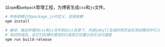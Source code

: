 以`npm`和`webpack`管理工程，为博客生成`css`和`js`文件。

```sh
# 所有依赖已在package.js中定义，安装依赖
npm install

# 编译，输出所需的css和js文件到dist目录下，外部jekyll生成的网页会在测试模式中引入它们
# 测试完成后，这它们应被托管在OSS或其它位置以优化访问速度
npm run build-release
```
